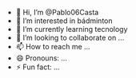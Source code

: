 - 👋 Hi, I’m @Pablo06Casta
- 👀 I’m interested in bádminton
- 🌱 I’m currently learning tecnology
- 💞️ I’m looking to collaborate on ...
- 📫 How to reach me ...
- 😄 Pronouns: ...
- ⚡ Fun fact: ...

<!---
Pablo06Casta/Pablo06Casta is a ✨ special ✨ repository because its `README.md` (this file) appears on your GitHub profile.
You can click the Preview link to take a look at your changes.
--->
